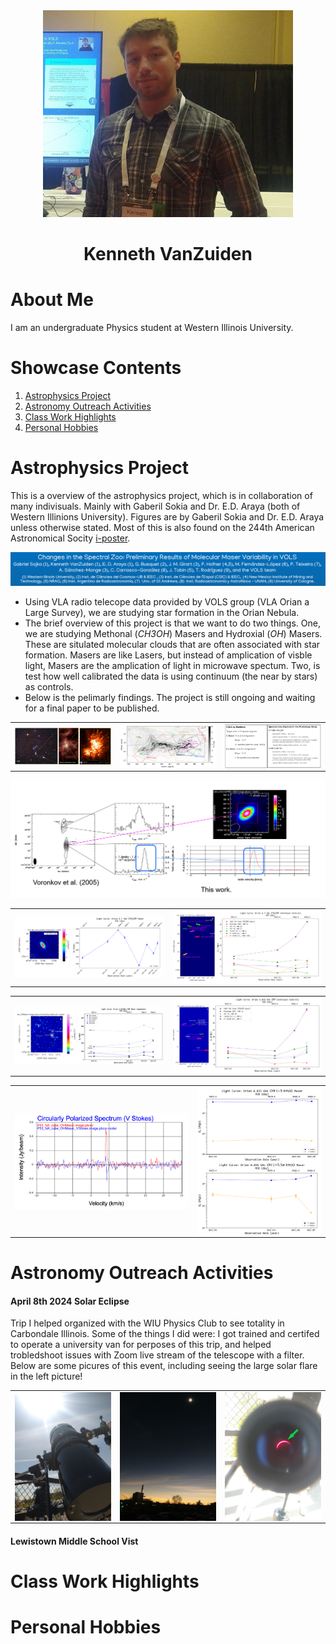 <div align="center">
<img alt="Picture" src="images/pic1.jpg" width="400" />
</div>
<h1 align="center">
Kenneth VanZuiden
</h1>


# About Me

I am an undergraduate Physics student at Western Illinois University.


# Showcase Contents

1. [Astrophysics Project](#Astrophysics-Project)
2. [Astronomy Outreach Activities](#Astronomy-Outreach-Activities)
3. [Class Work Highlights](#Class-Work-Highlights)
4. [Personal Hobbies](#Personal-Hobbies)


# Astrophysics Project

This is a overview of the astrophysics project, which is in collaboration of many indivisuals. Mainly with Gaberil Sokia and Dr. E.D. Araya (both of Western Illinions University). Figures are by Gaberil Sokia and Dr. E.D. Araya unless otherwise stated. Most of this is also found on the 244th American Astronomical Socity [i-poster](https://aas244-aas.ipostersessions.com/default.aspx?s=47-44-56-F3-2D-07-04-0F-ED-65-7E-DA-6A-68-65-29&guestview=true).

<div align="center">
<img alt="Picture" src="images/p0.PNG" width="1000" />
</div>

- Using VLA radio telecope data provided by VOLS group (VLA Orian a Large Survey), we are studying star formation in the Orian Nebula.
- The brief overview of this project is that we want to do two things. One, we are studying Methonal (*CH3OH*) Masers and Hydroxial (*OH*) Masers. These are situlated molecular clouds that are often associated with star formation. Masers are like Lasers, but instead of amplication of visble light, Masers are the amplication of light in microwave spectum. Two, is test how well calibrated the data is using continuum (the near by stars) as controls. 
- Below is the pelimarly findings. The project is still ongoing and waiting for a final paper to be published.

<table width="100%" border="0">
  <tr>    
  <td><img src="images/p1.PNG" alt="" align="left" /></td>
  <td><img src="images/p2.PNG" alt="" align="center" /></td>
  <td><img src="images/p4.png" alt="" align="right"/></td>
  </tr>
</table>

<div align="center">
<img alt="Picture" src="images/p3.PNG" width="1000" />
</div>

<table width="100%" border="0">
  <tr>    
  <td><img src="images/p8.PNG" alt="" align="left" /></td>
  <td><img src="images/p9.PNG" alt="" align="right"/></td>
  </tr>
</table>

<table width="100%" border="0">
  <tr>    
  <td><img src="images/p6.PNG" alt="" align="left" /></td>
  <td><img src="images/p7.PNG" alt="" align="right"/></td>
  </tr>
</table>

<table width="100%" border="0">
  <tr>    
  <td><img src="images/p10.PNG" alt="" align="left" /></td>
  <td><img src="images/p11.PNG" alt="" align="right"/></td>
  </tr>
</table>



# Astronomy Outreach Activities
#### April 8th 2024 Solar Eclipse 
Trip I helped organized with the WIU Physics Club to see totality in Carbondale Illinois. Some of the things I did were: I got trained and certifed to operate a university van for perposes of this trip, and helped trobledshoot issues with Zoom live stream of the telescope with a filter. Below are some picures of this event, including seeing the large solar flare in the left picture!
<table width="100%" border="0">
  <tr>    
  <td><img src="images/eclipse2.jpg" alt="" align="left" /></td>
  <td><img src="images/eclipse1.jpg" alt="" align="center" /></td>
  <td><img src="images/eclipse3.jpg" alt="" align="right"/></td>
  </tr>
</table>

#### Lewistown Middle School Vist

# Class Work Highlights

# Personal Hobbies

